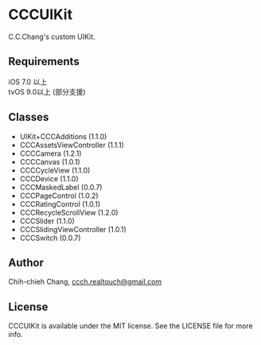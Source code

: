 # CCCUIKit

C.C.Chang's custom UIKit.<br>

## Requirements

iOS 7.0 以上<br>
tvOS 9.0以上 (部分支援)

## Classes

* UIKit+CCCAdditions (1.1.0)<br>
* CCCAssetsViewController (1.1.1)<br>
* CCCCamera (1.2.1)<br>
* CCCCanvas (1.0.1)<br>
* CCCCycleView (1.1.0)<br>
* CCCDevice (1.1.0)<br>
* CCCMaskedLabel (0.0.7)<br>
* CCCPageControl (1.0.2)<br>
* CCCRatingControl (1.0.1)<br>
* CCCRecycleScrollView (1.2.0)<br>
* CCCSlider (1.1.0)<br>
* CCCSlidingViewController (1.0.1)<br>
* CCCSwitch (0.0.7)

## Author

Chih-chieh Chang, ccch.realtouch@gmail.com

## License

CCCUIKit is available under the MIT license. See the LICENSE file for more info.
